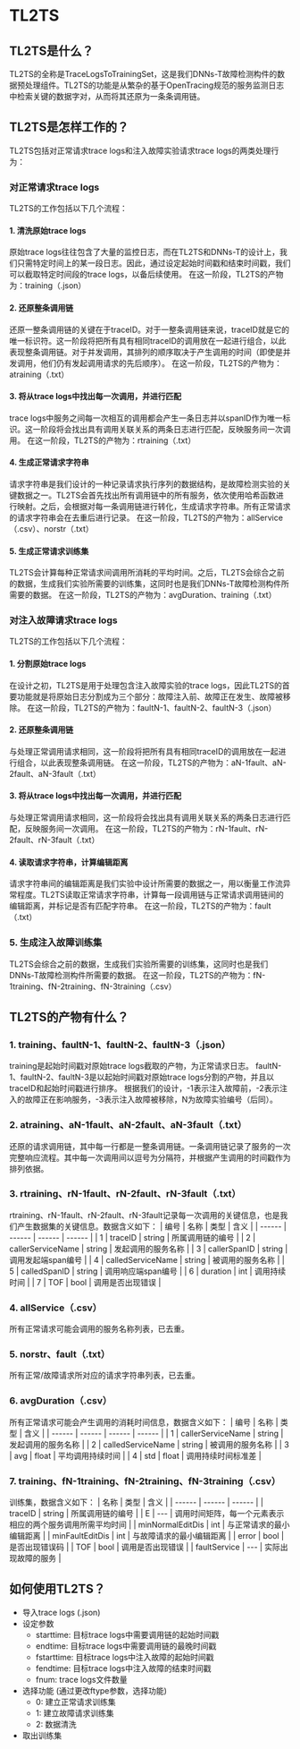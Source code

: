 # TL2TS

## TL2TS是什么？

TL2TS的全称是TraceLogsToTrainingSet，这是我们DNNs-T故障检测构件的数据预处理组件。TL2TS的功能是从繁杂的基于OpenTracing规范的服务监测日志中检索关键的数据字对，从而将其还原为一条条调用链。

## TL2TS是怎样工作的？

TL2TS包括对正常请求trace logs和注入故障实验请求trace logs的两类处理行为：

### 对正常请求trace logs

TL2TS的工作包括以下几个流程：

#### 1. 清洗原始trace logs

原始trace logs往往包含了大量的监控日志，而在TL2TS和DNNs-T的设计上，我们只需特定时间上的某一段日志。因此，通过设定起始时间戳和结束时间戳，我们可以截取特定时间段的trace logs，以备后续使用。
在这一阶段，TL2TS的产物为：training（.json）

#### 2. 还原整条调用链

还原一整条调用链的关键在于traceID。对于一整条调用链来说，traceID就是它的唯一标识符。这一阶段将把所有具有相同traceID的调用放在一起进行组合，以此表现整条调用链。对于并发调用，其排列的顺序取决于产生调用的时间（即使是并发调用，他们仍有发起调用请求的先后顺序）。
在这一阶段，TL2TS的产物为：atraining（.txt）

#### 3. 将从trace logs中找出每一次调用，并进行匹配

trace logs中服务之间每一次相互的调用都会产生一条日志并以spanID作为唯一标识。这一阶段将会找出具有调用关联关系的两条日志进行匹配，反映服务间一次调用。
在这一阶段，TL2TS的产物为：rtraining（.txt）

#### 4. 生成正常请求字符串

请求字符串是我们设计的一种记录请求执行序列的数据结构，是故障检测实验的关键数据之一。TL2TS会首先找出所有调用链中的所有服务，依次使用哈希函数进行映射。之后，会根据对每一条调用链进行转化，生成请求字符串。所有正常请求的请求字符串会在去重后进行记录。
在这一阶段，TL2TS的产物为：allService（.csv）、norstr（.txt）

#### 5. 生成正常请求训练集

TL2TS会计算每种正常请求间调用所消耗的平均时间。之后，TL2TS会综合之前的数据，生成我们实验所需要的训练集，这同时也是我们DNNs-T故障检测构件所需要的数据。
在这一阶段，TL2TS的产物为：avgDuration、training（.txt）

### 对注入故障请求trace logs

TL2TS的工作包括以下几个流程：

#### 1. 分割原始trace logs

在设计之初，TL2TS是用于处理包含注入故障实验的trace logs，因此TL2TS的首要功能就是将原始日志分割成为三个部分：故障注入前、故障正在发生、故障被移除。
在这一阶段，TL2TS的产物为：faultN-1、faultN-2、faultN-3（.json）

#### 2. 还原整条调用链

与处理正常调用请求相同，这一阶段将把所有具有相同traceID的调用放在一起进行组合，以此表现整条调用链。
在这一阶段，TL2TS的产物为：aN-1fault、aN-2fault、aN-3fault（.txt）

#### 3. 将从trace logs中找出每一次调用，并进行匹配

与处理正常调用请求相同，这一阶段将会找出具有调用关联关系的两条日志进行匹配，反映服务间一次调用。
在这一阶段，TL2TS的产物为：rN-1fault、rN-2fault、rN-3fault（.txt）

#### 4. 读取请求字符串，计算编辑距离

请求字符串间的编辑距离是我们实验中设计所需要的数据之一，用以衡量工作流异常程度。TL2TS读取正常请求字符串，计算每一段调用链与正常请求调用链间的编辑距离，并标记是否有匹配字符串。
在这一阶段，TL2TS的产物为：fault（.txt）

### 5. 生成注入故障训练集

TL2TS会综合之前的数据，生成我们实验所需要的训练集，这同时也是我们DNNs-T故障检测构件所需要的数据。
在这一阶段，TL2TS的产物为：fN-1training、fN-2training、fN-3training（.csv）


## TL2TS的产物有什么？


### 1. training、faultN-1、faultN-2、faultN-3（.json）

training是起始时间戳对原始trace logs截取的产物，为正常请求日志。
faultN-1、faultN-2、faultN-3是以起始时间戳对原始trace logs分割的产物，并且以traceID和起始时间戳进行排序。
根据我们的设计，-1表示注入故障前，-2表示注入的故障正在影响服务，-3表示注入故障被移除，N为故障实验编号（后同）。

### 2. atraining、aN-1fault、aN-2fault、aN-3fault（.txt）

还原的请求调用链，其中每一行都是一整条调用链。一条调用链记录了服务的一次完整响应流程。其中每一次调用间以逗号为分隔符，并根据产生调用的时间戳作为排列依据。

### 3. rtraining、rN-1fault、rN-2fault、rN-3fault（.txt）

rtraining、rN-1fault、rN-2fault、rN-3fault记录每一次调用的关键信息，也是我们产生数据集的关键信息。数据含义如下：
| 编号 | 名称 | 类型 | 含义 |
| ------ | ------ | ------ | ------ |
| 1 | traceID | string | 所属调用链的编号 |
| 2 | callerServiceName | string | 发起调用的服务名称 |
| 3 | callerSpanID | string | 调用发起端span编号 |
| 4 | calledServiceName | string | 被调用的服务名称 |
| 5 | calledSpanID | string | 调用响应端span编号 |
| 6 | duration | int | 调用持续时间 |
| 7 | TOF | bool | 调用是否出现错误 |

### 4. allService（.csv）

所有正常请求可能会调用的服务名称列表，已去重。

### 5. norstr、fault（.txt）

所有正常/故障请求所对应的请求字符串列表，已去重。

### 6. avgDuration（.csv）

所有正常请求可能会产生调用的消耗时间信息，数据含义如下：
| 编号 | 名称 | 类型 | 含义 |
| ------ | ------ | ------ | ------ |
| 1 | callerServiceName | string | 发起调用的服务名称 |
| 2 | calledServiceName | string | 被调用的服务名称 |
| 3 | avg | float | 平均调用持续时间 |
| 4 | std | float | 调用持续时间标准差 |

### 7. training、fN-1training、fN-2training、fN-3training（.csv）

训练集，数据含义如下：
| 名称 | 类型 | 含义 |
| ------ | ------ | ------ |
| traceID | string | 所属调用链的编号 |
| E | --- | 调用时间矩阵，每一个元素表示相应的两个服务调用所需平均时间 |
| minNormalEditDis | int | 与正常请求的最小编辑距离 |
| minFaultEditDis | int | 与故障请求的最小编辑距离 |
| error | bool | 是否出现错误码 |
| TOF | bool | 调用是否出现错误 |
| faultService | --- | 实际出现故障的服务 |

## 如何使用TL2TS？
* 导入trace logs (.json)
* 设定参数
    *  starttime: 目标trace logs中需要调用链的起始时间戳
    *  endtime: 目标trace logs中需要调用链的最晚时间戳
    *  fstarttime: 目标trace logs中注入故障的起始时间戳
    *  fendtime: 目标trace logs中注入故障的结束时间戳
    *  fnum: trace logs文件数量
* 选择功能 (通过更改ftype参数，选择功能)
    *  0: 建立正常请求训练集
    *  1: 建立故障请求训练集
    *  2: 数据清洗
* 取出训练集


